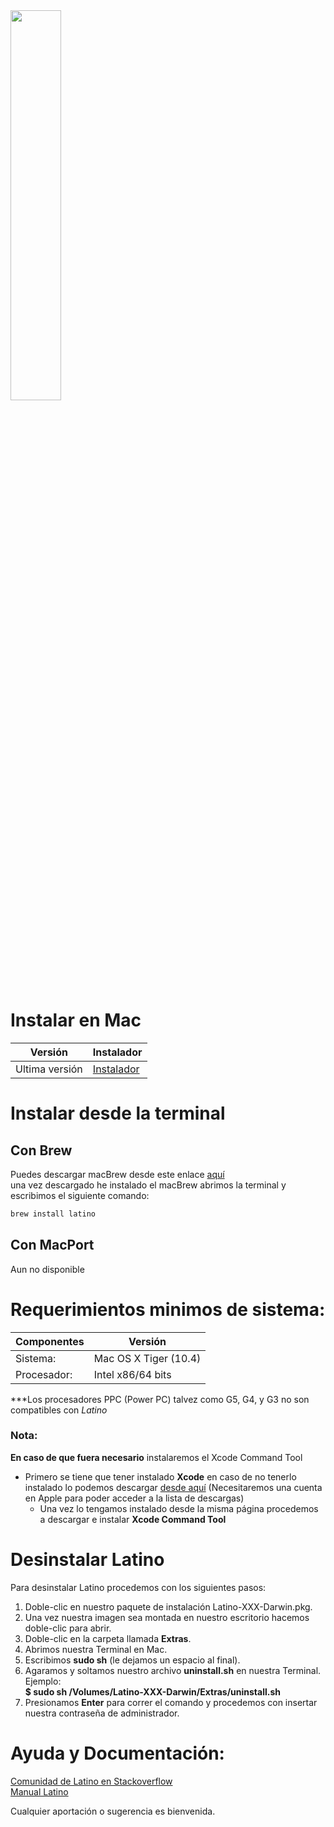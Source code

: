 <img width="40%" src ="../imgs/macOS.svg" />

# Instalar en Mac
| Versión | Instalador |
|---|---|
|  Ultima versión  | [Instalador](https://github.com/lenguaje-latino/latino/releases/latest) |

# Instalar desde la terminal
## Con Brew
Puedes descargar macBrew desde este enlace [aquí](https://brew.sh/)<br/>
una vez descargado he instalado el macBrew abrimos la terminal y escribimos el siguiente comando:
```bash
brew install latino
```
## Con MacPort
Aun no disponible

# Requerimientos minimos de sistema:
|Componentes|Versión|
|---|---|
|Sistema:|Mac OS X Tiger (10.4)|
|Procesador:|Intel x86/64 bits|

***Los procesadores PPC (Power PC) talvez como G5, G4, y G3 no son compatibles con *Latino*

### Nota:
**En caso de que fuera necesario** instalaremos el Xcode Command Tool
* Primero se tiene que tener instalado **Xcode**
en caso de no tenerlo instalado lo podemos descargar [desde aquí](https://developer.apple.com/download/more/)
(Necesitaremos una cuenta en Apple para poder acceder a la lista de descargas)
    - Una vez lo tengamos instalado desde la misma página procedemos a descargar e instalar **Xcode Command Tool**

# Desinstalar Latino
Para desinstalar Latino procedemos con los siguientes pasos:
1. Doble-clic en nuestro paquete de instalación Latino-XXX-Darwin.pkg.
2. Una vez nuestra imagen sea montada en nuestro escritorio hacemos doble-clic para abrir.
3. Doble-clic en la carpeta llamada **Extras**.
4. Abrimos nuestra Terminal en Mac.
5. Escribimos **sudo sh** (le dejamos un espacio al final).
6. Agaramos y soltamos nuestro archivo **uninstall.sh** en nuestra Terminal.<br/>
    Ejemplo:<br/>
	    **$ sudo sh /Volumes/Latino-XXX-Darwin/Extras/uninstall.sh**
7. Presionamos **Enter** para correr el comando y procedemos con insertar nuestra contraseña de administrador.

# Ayuda y Documentación:
[Comunidad de Latino en Stackoverflow](https://es.stackoverflow.com/questions/tagged/latino)<br/>
[Manual Latino](http://manual.lenguaje-latino.org/)

Cualquier aportación o sugerencia es bienvenida.
